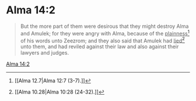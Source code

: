 # Alma 14:2

> But the more part of them were desirous that they might destroy Alma and Amulek; for they were angry with Alma, because of the <u>plainness</u>[^a] of his words unto Zeezrom; and they also said that Amulek had <u>lied</u>[^b] unto them, and had reviled against their law and also against their lawyers and judges.

[Alma 14:2](https://www.churchofjesuschrist.org/study/scriptures/bofm/alma/14?lang=eng&id=p2#p2)


[^a]: [[Alma 12.7|Alma 12:7 (3-7).]]
[^b]: [[Alma 10.28|Alma 10:28 (24-32).]]
